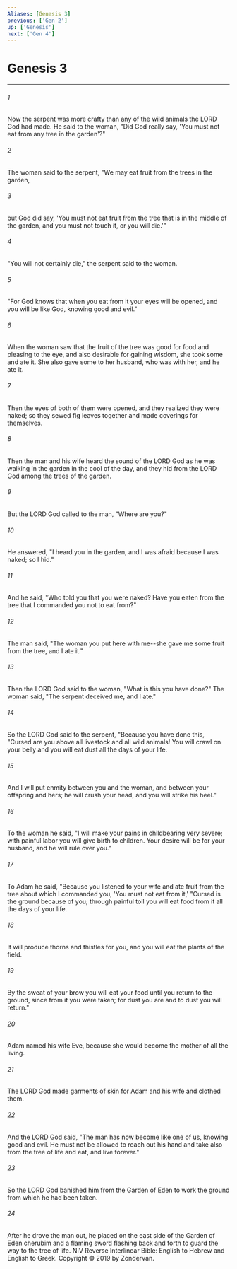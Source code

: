 ```yaml
---
Aliases: [Genesis 3]
previous: ['Gen 2']
up: ['Genesis']
next: ['Gen 4']
---
```

# Genesis 3

***


###### 1 
Now the serpent was more crafty than any of the wild animals the LORD God had made. He said to the woman, "Did God really say, 'You must not eat from any tree in the garden'?" 

###### 2 
The woman said to the serpent, "We may eat fruit from the trees in the garden, 

###### 3 
but God did say, 'You must not eat fruit from the tree that is in the middle of the garden, and you must not touch it, or you will die.'" 

###### 4 
"You will not certainly die," the serpent said to the woman. 

###### 5 
"For God knows that when you eat from it your eyes will be opened, and you will be like God, knowing good and evil." 

###### 6 
When the woman saw that the fruit of the tree was good for food and pleasing to the eye, and also desirable for gaining wisdom, she took some and ate it. She also gave some to her husband, who was with her, and he ate it. 

###### 7 
Then the eyes of both of them were opened, and they realized they were naked; so they sewed fig leaves together and made coverings for themselves. 

###### 8 
Then the man and his wife heard the sound of the LORD God as he was walking in the garden in the cool of the day, and they hid from the LORD God among the trees of the garden. 

###### 9 
But the LORD God called to the man, "Where are you?" 

###### 10 
He answered, "I heard you in the garden, and I was afraid because I was naked; so I hid." 

###### 11 
And he said, "Who told you that you were naked? Have you eaten from the tree that I commanded you not to eat from?" 

###### 12 
The man said, "The woman you put here with me--she gave me some fruit from the tree, and I ate it." 

###### 13 
Then the LORD God said to the woman, "What is this you have done?" The woman said, "The serpent deceived me, and I ate." 

###### 14 
So the LORD God said to the serpent, "Because you have done this, "Cursed are you above all livestock and all wild animals! You will crawl on your belly and you will eat dust all the days of your life. 

###### 15 
And I will put enmity between you and the woman, and between your offspring and hers; he will crush your head, and you will strike his heel." 

###### 16 
To the woman he said, "I will make your pains in childbearing very severe; with painful labor you will give birth to children. Your desire will be for your husband, and he will rule over you." 

###### 17 
To Adam he said, "Because you listened to your wife and ate fruit from the tree about which I commanded you, 'You must not eat from it,' "Cursed is the ground because of you; through painful toil you will eat food from it all the days of your life. 

###### 18 
It will produce thorns and thistles for you, and you will eat the plants of the field. 

###### 19 
By the sweat of your brow you will eat your food until you return to the ground, since from it you were taken; for dust you are and to dust you will return." 

###### 20 
Adam named his wife Eve, because she would become the mother of all the living. 

###### 21 
The LORD God made garments of skin for Adam and his wife and clothed them. 

###### 22 
And the LORD God said, "The man has now become like one of us, knowing good and evil. He must not be allowed to reach out his hand and take also from the tree of life and eat, and live forever." 

###### 23 
So the LORD God banished him from the Garden of Eden to work the ground from which he had been taken. 

###### 24 
After he drove the man out, he placed on the east side of the Garden of Eden cherubim and a flaming sword flashing back and forth to guard the way to the tree of life. NIV Reverse Interlinear Bible: English to Hebrew and English to Greek. Copyright © 2019 by Zondervan.
